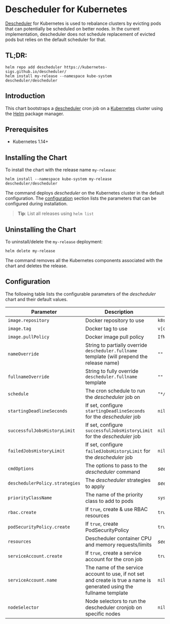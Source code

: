 # Descheduler for Kubernetes

[Descheduler](https://github.com/kubernetes-sigs/descheduler/) for Kubernetes is used to rebalance clusters by evicting pods that can potentially be scheduled on better nodes. In the current implementation, descheduler does not schedule replacement of evicted pods but relies on the default scheduler for that.

## TL;DR:

```shell
helm repo add descheduler https://kubernetes-sigs.github.io/descheduler/
helm install my-release --namespace kube-system descheduler/descheduler
```

## Introduction

This chart bootstraps a [descheduler](https://github.com/kubernetes-sigs/descheduler/) cron job on a [Kubernetes](http://kubernetes.io) cluster using the [Helm](https://helm.sh) package manager.

## Prerequisites

- Kubernetes 1.14+

## Installing the Chart

To install the chart with the release name `my-release`:

```shell
helm install --namespace kube-system my-release descheduler/descheduler
```

The command deploys _descheduler_ on the Kubernetes cluster in the default configuration. The [configuration](#configuration) section lists the parameters that can be configured during installation.

> **Tip**: List all releases using `helm list`

## Uninstalling the Chart

To uninstall/delete the `my-release` deployment:

```shell
helm delete my-release
```

The command removes all the Kubernetes components associated with the chart and deletes the release.

## Configuration

The following table lists the configurable parameters of the _descheduler_ chart and their default values.

| Parameter                      | Description                                                                                                           | Default                              |
| ------------------------------ | --------------------------------------------------------------------------------------------------------------------- | ------------------------------------ |
| `image.repository`             | Docker repository to use                                                                                              | `k8s.gcr.io/descheduler/descheduler` |
| `image.tag`                    | Docker tag to use                                                                                                     | `v[chart appVersion]`                |
| `image.pullPolicy`             | Docker image pull policy                                                                                              | `IfNotPresent`                       |
| `nameOverride`                 | String to partially override `descheduler.fullname` template (will prepend the release name)                          | `""`                                 |
| `fullnameOverride`             | String to fully override `descheduler.fullname` template                                                              | `""`                                 |
| `schedule`                     | The cron schedule to run the _descheduler_ job on                                                                     | `"*/2 * * * *"`                      |
| `startingDeadlineSeconds`      | If set, configure `startingDeadlineSeconds` for the _descheduler_ job                                                 | `nil`                                |
| `successfulJobsHistoryLimit`   | If set, configure `successfulJobsHistoryLimit` for the _descheduler_ job                                              | `nil`                                |
| `failedJobsHistoryLimit`       | If set, configure `failedJobsHistoryLimit` for the _descheduler_ job                                                  | `nil`                                |
| `cmdOptions`                   | The options to pass to the _descheduler_ command                                                                      | _see values.yaml_                    |
| `deschedulerPolicy.strategies` | The _descheduler_ strategies to apply                                                                                 | _see values.yaml_                    |
| `priorityClassName`            | The name of the priority class to add to pods                                                                         | `system-cluster-critical`            |
| `rbac.create`                  | If `true`, create & use RBAC resources                                                                                | `true`                               |
| `podSecurityPolicy.create`     | If `true`, create PodSecurityPolicy                                                                                   | `true`                               |
| `resources`                    | Descheduler container CPU and memory requests/limits                                                                  | _see values.yaml_                    |
| `serviceAccount.create`        | If `true`, create a service account for the cron job                                                                  | `true`                               |
| `serviceAccount.name`          | The name of the service account to use, if not set and create is true a name is generated using the fullname template | `nil`                                |
| `nodeSelector`                 | Node selectors to run the descheduler cronjob on specific nodes                                                       | `nil`                                |
